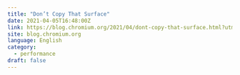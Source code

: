 ```yaml
---
title: "Don’t Copy That Surface"
date: 2021-04-05T16:48:00Z
link: https://blog.chromium.org/2021/04/dont-copy-that-surface.html?utm_medium=RSS&utm_source=news.12bit.vn
site: blog.chromium.org
language: English
category:
  - performance
draft: false
---
```

